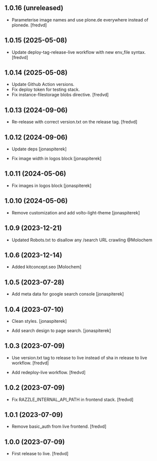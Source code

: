 ## 1.0.16 (unreleased)

- Parameterise image names and use plone.de everywhere instead of plonede. [fredvd]

## 1.0.15 (2025-05-08)

- Update deploy-tag-release-live workflow with new env_file syntax. [fredvd]

## 1.0.14 (2025-05-08)

- Update Github Action versions. 
- Fix deploy token for testing stack.
- Fix instance-filestorage blobs directive. [fredvd]

## 1.0.13 (2024-09-06)

- Re-release with correct version.txt on the release tag. [fredvd]

## 1.0.12 (2024-09-06)

- Update deps [jonaspiterek]

- Fix image width in logos block [jonaspiterek]

## 1.0.11 (2024-05-06)

- Fix images in logos block [jonaspiterek]

## 1.0.10 (2024-05-06)

- Remove customization and add volto-light-theme [jonaspiterek]

## 1.0.9 (2023-12-21)

- Updated Robots.txt to disallow any /search URL crawling @Molochem

## 1.0.6 (2023-12-14)

- Added kitconcept.seo [Molochem]

## 1.0.5 (2023-07-28)

- Add meta data for google search console [jonaspiterek]

## 1.0.4 (2023-07-10)

- Clean styles. [jonaspiterek]

- Add search design to page search. [jonaspiterek]

## 1.0.3 (2023-07-09)

- Use version.txt tag to release to live instead of sha in release to live workflow. [fredvd]

- Add redeploy-live workflow. [fredvd]

## 1.0.2 (2023-07-09)

- Fix RAZZLE_INTERNAL_API_PATH in frontend stack. [fredvd]

## 1.0.1 (2023-07-09)

- Remove basic_auth from live frontend. [fredvd]

## 1.0.0 (2023-07-09)

- First release to live. [fredvd]
